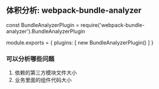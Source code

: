 ## 体积分析: webpack-bundle-analyzer
const BundleAnalyzerPlugin = require('webpack-bundle-analyzer').BundleAnalyzerPlugin

module.exports = {
  plugins: [
    new BundleAnalyzerPlugin()
  ]
}

### 可以分析哪些问题
  1. 依赖的第三方模块文件大小
  2. 业务里面的组件代码大小